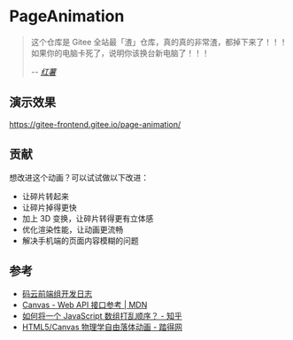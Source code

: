 # PageAnimation

> 这个仓库是 Gitee 全站最「渣」仓库，真的真的非常渣，都掉下来了！！！  
> 如果你的电脑卡死了，说明你该换台新电脑了！！！
> 
> -- <cite>[红薯](https://gitee.com/ld)</cite>

## 演示效果

https://gitee-frontend.gitee.io/page-animation/

## 贡献

想改进这个动画？可以试试做以下改进：

- 让碎片转起来
- 让碎片掉得更快
- 加上 3D 变换，让碎片转得更有立体感
- 优化渲染性能，让动画更流畅
- 解决手机端的页面内容模糊的问题

## 参考

- [码云前端组开发日志](https://gitee-frontend.gitee.io/blog/2020/04/01/gitee-project-animation/)
- [Canvas - Web API 接口参考 | MDN](https://developer.mozilla.org/zh-CN/docs/Web/API/Canvas_API)
- [如何将一个 JavaScript 数组打乱顺序？ - 知乎](https://www.zhihu.com/question/68330851)
- [HTML5/Canvas 物理学自由落体动画 - 踏得网](https://wow.techbrood.com/fiddle/7854)

